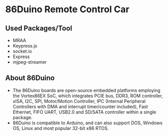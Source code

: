﻿# 86Duino Remote Control Car

## Used Packages/Tool
* MRAA
* Keypress.js
* socket.io
* Express
* mjpeg-streamer

## About 86Duino
* The 86Duino boards are open-source embedded platforms employing the Vortex86EX SoC, which integrates PCIE bus, DDR3, ROM controller, xISA, I2C, SPI, Motor/Motion Controller, IPC (Internal Peripheral Controllers with DMA and interrupt timer/counter included), Fast Ethernet, FIFO UART, USB2.0 and SD/SATA controller within a single package.
* 86Duino is compatible to Arduino, and can also support DOS, Windows OS, Linux and most popular 32-bit x86 RTOS.